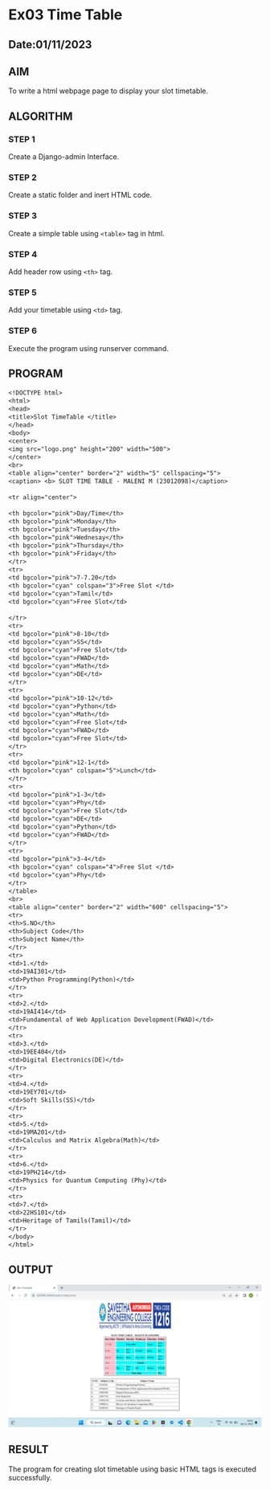 # Ex03 Time Table
## Date:01/11/2023

## AIM
To write a html webpage page to display your slot timetable.

## ALGORITHM
### STEP 1
Create a Django-admin Interface.

### STEP 2
Create a static folder and inert HTML code.

### STEP 3
Create a simple table using ```<table>``` tag in html.

### STEP 4
Add header row using ```<th>``` tag.

### STEP 5
Add your timetable using ```<td>``` tag.

### STEP 6
Execute the program using runserver command.

## PROGRAM
```
<!DOCTYPE html>
<html>
<head>
<title>Slot TimeTable </title>
</head>
<body>
<center>
<img src="logo.png" height="200" width="500">
</center>
<br>
<table align="center" border="2" width="5" cellspacing="5">
<caption> <b> SLOT TIME TABLE - MALENI M (23012098)</caption>

<tr align="center">

<th bgcolor="pink">Day/Time</th>
<th bgcolor="pink">Monday</th>
<th bgcolor="pink">Tuesday</th>
<th bgcolor="pink">Wednesay</th>
<th bgcolor="pink">Thursday</th>
<th bgcolor="pink">Friday</th>
</tr>
<tr>
<td bgcolor="pink">7-7.20</td>
<th bgcolor="cyan" colspan="3">Free Slot </td>
<td bgcolor="cyan">Tamil</td>
<td bgcolor="cyan">Free Slot</td>

</tr>
<tr>
<td bgcolor="pink">8-10</td>
<td bgcolor="cyan">SS</td>
<td bgcolor="cyan">Free Slot</td>
<td bgcolor="cyan">FWAD</td>
<td bgcolor="cyan">Math</td>
<td bgcolor="cyan">DE</td>
</tr>
<tr>
<td bgcolor="pink">10-12</td>
<td bgcolor="cyan">Python</td>
<td bgcolor="cyan">Math</td>
<td bgcolor="cyan">Free Slot</td>
<td bgcolor="cyan">FWAD</td>
<td bgcolor="cyan">Free Slot</td>
</tr>
<tr>
<td bgcolor="pink">12-1</td>
<th bgcolor="cyan" colspan="5">Lunch</td>
</tr>
<tr>
<td bgcolor="pink">1-3</td>
<td bgcolor="cyan">Phy</td>
<td bgcolor="cyan">Free Slot</td>
<td bgcolor="cyan">DE</td>
<td bgcolor="cyan">Python</td>
<td bgcolor="cyan">FWAD</td>
</tr>
<tr>
<td bgcolor="pink">3-4</td>
<th bgcolor="cyan" colspan="4">Free Slot </td>
<td bgcolor="cyan">Phy</td>
</tr>
</table>
<br>
<table align="center" border="2" width="600" cellspacing="5">
<tr>
<th>S.NO</th>
<th>Subject Code</th>
<th>Subject Name</th>
</tr>
<tr>
<td>1.</td>
<td>19AI301</td>
<td>Python Programming(Python)</td>
</tr>
<tr>
<td>2.</td>
<td>19AI414</td>
<td>Fundamental of Web Application Development(FWAD)</td>
</tr>
<tr>
<td>3.</td>
<td>19EE404</td>
<td>Digital Electronics(DE)</td>
</tr>
<tr>
<td>4.</td>
<td>19EY701</td>
<td>Soft Skills(SS)</td>
</tr>
<tr>
<td>5.</td>
<td>19MA201</td>
<td>Calculus and Matrix Algebra(Math)</td>
</tr>
<tr>
<td>6.</td>
<td>19PH214</td>
<td>Physics for Quantum Computing (Phy)</td>
</tr>
<tr>
<td>7.</td>
<td>22HS101</td>
<td>Heritage of Tamils(Tamil)</td>
</tr>
</body>
</html>
```

## OUTPUT

![Alt text](<slot 1.png>)


## RESULT
The program for creating slot timetable using basic HTML tags is executed successfully.
